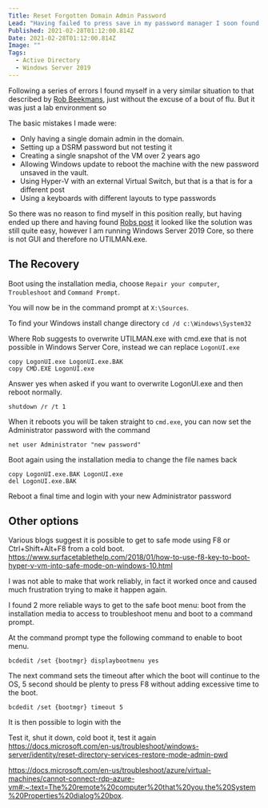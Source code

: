 ```yaml
---
Title: Reset Forgotten Domain Admin Password
Lead: "Having failed to press save in my password manager I soon found out I didn't know my only domain admin password"
Published: 2021-02-28T01:12:00.814Z
Date: 2021-02-28T01:12:00.814Z
Image: ""
Tags:
  - Active Directory
  - Windows Server 2019
---
```


Following a series of errors I found myself in a very similar situation to that described by [Rob Beekmans](https://robbeekmans.net/euc/reset-your-domain-admin-password/), just without the excuse of a bout of flu. But it was just a lab environment so 

The basic mistakes I made were:

* Only having a single domain admin in the domain.
* Setting up a DSRM password but not testing it
* Creating a single snapshot of the VM over 2 years ago
* Allowing Windows update to reboot the machine with the new password unsaved in the vault.
* Using Hyper-V with an external Virtual Switch, but that is a that is for a different post
* Using a keyboards with different layouts to type passwords

So there was no reason to find myself in this position really, but having ended up there and having found [Robs post](https://robbeekmans.net/euc/reset-your-domain-admin-password/) it looked like the solution was still quite easy, however I am running Windows Server 2019 Core, so there is not GUI and therefore no UTILMAN.exe.

## The Recovery
Boot using the installation media, choose `Repair your computer`, `Troubleshoot` and `Command Prompt`.

You will now be in the command prompt at `X:\Sources`.

To find your Windows install change directory `cd /d c:\Windows\System32`

Where Rob suggests to overwrite UTILMAN.exe with cmd.exe that is not possible in Windows Server Core, instead we can replace `LogonUI.exe`

```
copy LogonUI.exe LogonUI.exe.BAK
copy CMD.EXE LogonUI.exe
```
Answer yes when asked if you want to overwrite LogonUI.exe and then reboot normally.

```
shutdown /r /t 1
```

When it reboots you will be taken straight to `cmd.exe`, you can now set the Administrator password with the command

```
net user Administrator "new password"
```

Boot again using the installation media to change the file names back

```
copy LogonUI.exe.BAK LogonUI.exe
del LogonUI.exe.BAK
```

Reboot a final time and login with your new Administrator password

## Other options
Various blogs suggest it is possible to get to safe mode using F8 or Ctrl+Shift+Alt+F8 from a cold boot.
https://www.surfacetablethelp.com/2018/01/how-to-use-f8-key-to-boot-hyper-v-vm-into-safe-mode-on-windows-10.html

I was not able to make that work reliably, in fact it worked once and caused much frustration trying to make it happen again.

I found 2 more reliable ways to get to the safe boot menu:
boot from the installation media to access to troubleshoot menu and boot to a command prompt.

At the command prompt type the following command to enable to boot menu.

```
bcdedit /set {bootmgr} displaybootmenu yes
```

The next command sets the timeout after which the boot will continue to the OS, 5 second should be plenty to press F8 without adding excessive time to the boot.

```
bcdedit /set {bootmgr} timeout 5
```

It is then possible to login with the 

Test it, shut it down, cold boot it, test it again
https://docs.microsoft.com/en-us/troubleshoot/windows-server/identity/reset-directory-services-restore-mode-admin-pwd

https://docs.microsoft.com/en-us/troubleshoot/azure/virtual-machines/cannot-connect-rdp-azure-vm#:~:text=The%20remote%20computer%20that%20you,the%20System%20Properties%20dialog%20box.